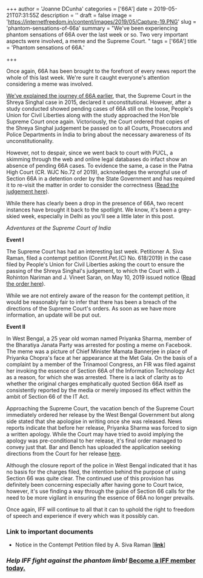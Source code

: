 +++
author = 'Joanne DCunha'
categories = ['66A']
date = 2019-05-21T07:31:55Z
description = ''
draft = false
image = 'https://internetfreedom.in/content/images/2019/05/Capture-19.PNG'
slug = 'phantom-sensations-of-66a'
summary = "We've been experiencing phantom sensations of 66A over the last week or so. Two very important aspects were involved, a meme and the Supreme Court. "
tags = ['66A']
title = 'Phantom sensations of 66A.'

+++


Once again, 66A has been brought to the forefront of every news report the whole of this last week. We're sure it caught everyone's attention considering a meme was involved.

[We've explained the journey of 66A earlier](https://internetfreedom.in/these-rights-arent-going-to-fight-themselves/), that, the Supreme Court in the Shreya Singhal case in 2015, declared it unconstitutional. However, after a study conducted showed pending cases of 66A still on the loose, People's Union for Civil Liberties along with the study approached the Hon'ble Supreme Court once again. Victoriously, the Court ordered that copies of the Shreya Singhal judgement be passed on to all Courts, Prosecutors and Police Departments in India to bring about the necessary awareness of its unconstitutionality.

However, not to despair, since we went back to court with PUCL, a skimming through the web and online legal databases do infact show an absence of pending 66A cases. To evidence the same, a case in the Patna High Court (CR. WJC No.72 of 2019), acknowledges the wrongful use of Section 66A in a detention order by the State Government and has required it to re-visit the matter in order to consider the correctness ([Read the judgement here](https://indiankanoon.org/doc/158318530/)).

While there has clearly been a drop in the presence of 66A, two recent instances have brought it back to the spotlight. We know, it's been a grey-skied week, especially in Delhi as you'll see a little later in this post.

_Adventures at the Supreme Court of India_

**Event I**

The Supreme Court has had an interesting last week. Petitioner A. Siva Raman, filed a contempt petition (Conmt.Pet.(C) No. 618/2019) in the case filed by People's Union for Civil Liberties asking the court to ensure the passing of the Shreya Singhal's judgement, to which the Court with J. Rohinton Nariman and J. Vineet Saran, on May 10, 2019 issued notice ([Read the order here](https://drive.google.com/open?id=1h1qamt7pPRaiDO8rGkaI7T8NR2g0fZ4Q)).

While we are not entirely aware of the reason for the contempt petition, it would be reasonably fair to infer that there has been a breach of the directions of the Supreme Court's orders. As soon as we have more information, an update will be put out.

**Event II**

In West Bengal, a 25 year old woman named Priyanka Sharma, member of the Bharatiya Janata Party was arrested for posting a meme on Facebook. The meme was a picture of Chief Minister Mamata Bannerjee in place of Priyanka Chopra's face at her appearance at the Met Gala. On the basis of a complaint by a member of the Trinamool Congress, an FIR was filed against her invoking the essence of Section 66A of the Information Technology Act as a reason, for which she was arrested. There is a lack of clarity as to whether the original charges emphatically quoted Section 66A itself as consistently reported by the media or merely imposed its effect within the ambit of Section 66 of the IT Act.

Approaching the Supreme Court, the vacation bench of the Supreme Court immediately ordered her release by the West Bengal Government but along side stated that she apologise in writing once she was released. News reports indicate that before her release, Priyanka Sharma was forced to sign a written apology. While the Court may have tried to avoid implying the apology was pre-conditional to her release, it's final order managed to convey just that. Bar and Bench has uploaded the application seeking directions from the Court for her release [here](https://barandbench.com/wp-content/uploads/2019/05/Rajib-Sharma-Application.pdf).

Although the closure report of the police in West Bengal indicated that it has no basis for the charges filed, the intention behind the purpose of using Section 66 was quite clear. The continued use of this provision has definitely been concerning especially after having gone to Court twice, however, it's use finding a way through the guise of Section 66 calls for the need to be more vigilant in ensuring the essence of 66A no longer prevails.

Once again, IFF will continue to all that it can to uphold the right to freedom of speech and experience if every which was it possibly can.

### Link to important documents

* Notice in the Contempt Petition filed by A. Siva Raman [**[link](https://drive.google.com/open?id=1h1qamt7pPRaiDO8rGkaI7T8NR2g0fZ4Q)**]

### _Help IFF fight against the phantom limb!_  [Become a IFF member today.](https://internetfreedom.in/donate/)



